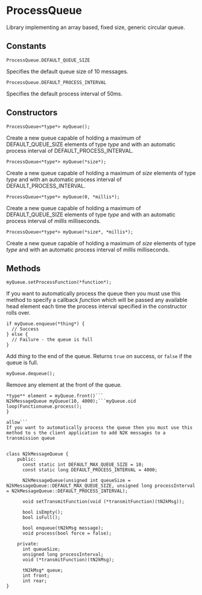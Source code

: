 # ProcessQueue

Library implementing an array based, fixed size, generic circular queue.

## Constants

```ProcessQueue.DEFAULT_QUEUE_SIZE```

Specifies the default queue size of 10 messages.

```ProcessQueue.DEFAULT_PROCESS_INTERVAL```

Specifies the default process interval of 50ms.

## Constructors

```ProcessQueue<*type*> myQueue();```

Create a new queue capable of holding a maximum of DEFAULT_QUEUE_SIZE
elements of type *type* and with an automatic process interval of
DEFAULT_PROCESS_INTERVAL.

```ProcessQueue<*type*> myQueue(*size*);```

Create a new queue capable of holding a maximum of *size* elements of
type *type* and with an automatic process interval of
DEFAULT_PROCESS_INTERVAL.

```ProcessQueue<*type*> myQueue(0, *millis*);```

Create a new queue capable of holding a maximum of DEFAULT_QUEUE_SIZE
elements of type *type* and with an automatic process interval of
*millis* milliseconds.

```ProcessQueue<*type*> myQueue(*size*, *millis*);```

Create a new queue capable of holding a maximum of *size* elements of
type *type* and with an automatic process interval of *millis*
milliseconds. 

## Methods

```
myQueue.setProcessFunction(*function*);
```
If you want to automatically process the queue then you must use this
method to specify a callback *function* which will be passed any
available head element each time the process interval specified in the
constructor rolls over.

```
if myQueue.enqueue(*thing*) {
  // Success
} else {
  // Failure - the queue is full
}
```
Add *thing* to the end of the queue. Returns ```true``` on success, or
```false``` if the queue is full.

```
myQueue.dequeue();
```
Remove any element at the front of the queue.

```
*type** element = myQueue.front()```
N2kMessageQueue myQueue(10, 4000);```myQueue.oid loop(Functionueue.process();
}

allow```
If you want to automatically process the queue then you must use this
method to s the client application to add N2K messages to a
transmission queue 


class N2kMessageQueue {
    public:
      const static int DEFAULT_MAX_QUEUE_SIZE = 10;
      const static long DEFAULT_PROCESS_INTERVAL = 4000;

      N2kMessageQueue(unsigned int queueSize = N2kMessageQueue::DEFAULT_MAX_QUEUE_SIZE, unsigned long processInterval = N2kMessageQueue::DEFAULT_PROCESS_INTERVAL);

      void setTransmitFunction(void (*transmitFunction)(tN2kMsg));

      bool isEmpty();
      bool isFull();

      bool enqueue(tN2kMsg message);
      void process(bool force = false);

    private:
      int queueSize;
      unsigned long processInterval;
      void (*transmitFunction)(tN2kMsg);

      tN2kMsg* queue;
      int front;
      int rear;
}
